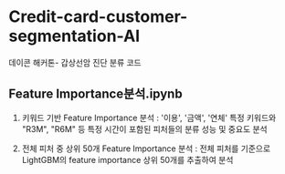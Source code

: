 # Credit-card-customer-segmentation-AI
데이콘 해커톤- 갑상선암 진단 분류 코드


## Feature Importance분석.ipynb

1. 키워드 기반 Feature Importance 분석
: '이용', '금액', '연체' 특정 키워드와 "R3M", "R6M" 등 특정 시간이 포함된 피처들의 분류 성능 및 중요도 분석

2. 전체 피처 중 상위 50개 Feature Importance 분석
: 전체 피처를 기준으로 LightGBM의 feature importance 상위 50개를 추출하여 분석

